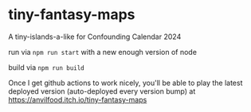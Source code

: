 # tiny-fantasy-maps
A tiny-islands-a-like for Confounding Calendar 2024

run via `npm run start` with a new enough version of node

build via `npm run build`

Once I get github actions to work nicely, you'll be able to play the latest deployed version (auto-deployed every version bump) at https://anvilfood.itch.io/tiny-fantasy-maps
